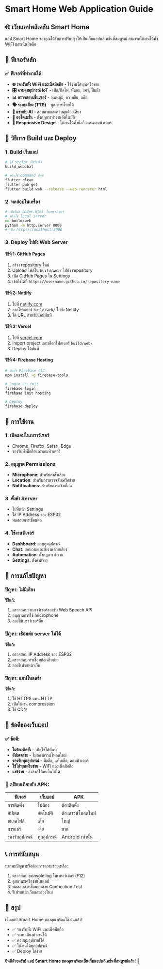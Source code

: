 # Smart Home Web Application Guide

## 🌐 เว็บแอปพลิเคชัน Smart Home

แอป Smart Home ของคุณได้รับการปรับปรุงให้เป็นเว็บแอปพลิเคชันที่สมบูรณ์ สามารถใช้งานได้ทั้ง WiFi และเน็ตมือถือ

## 🚀 ฟีเจอร์หลัก

### ✅ ฟีเจอร์ที่ทำงานได้:
- **🌐 รองรับทั้ง WiFi และเน็ตมือถือ** - ใช้งานได้ทุกเครือข่าย
- **🎛️ ควบคุมอุปกรณ์ IoT** - เปิด/ปิดไฟ, พัดลม, แอร์, ปั๊มน้ำ
- **📊 ตรวจสอบเซ็นเซอร์** - อุณหภูมิ, ความชื้น, แก๊ส
- **🗣️ ระบบเสียง (TTS)** - พูดภาษาไทยได้
- **💬 แชทกับ AI** - สอบถามและควบคุมด้วยเสียง
- **🤖 ออโตเมชั่น** - ตั้งกฎการทำงานอัตโนมัติ
- **📱 Responsive Design** - ใช้งานได้ทั้งมือถือและคอมพิวเตอร์

## 🔧 วิธีการ Build และ Deploy

### 1. Build เว็บแอป
```bash
# ใช้ script ที่สร้างไว้
build_web.bat

# หรือใช้ command ปกติ
flutter clean
flutter pub get
flutter build web --release --web-renderer html
```

### 2. ทดสอบในเครื่อง
```bash
# เปิดไฟล์ index.html ในเบราว์เซอร์
# หรือใช้ local server
cd build/web
python -m http.server 8000
# เปิด http://localhost:8000
```

### 3. Deploy ไปยัง Web Server

#### วิธีที่ 1: GitHub Pages
1. สร้าง repository ใหม่
2. Upload ไฟล์ใน `build/web/` ไปยัง repository
3. เปิด GitHub Pages ใน Settings
4. เข้าถึงได้ที่ `https://username.github.io/repository-name`

#### วิธีที่ 2: Netlify
1. ไปที่ [netlify.com](https://netlify.com)
2. ลากโฟลเดอร์ `build/web/` ไปยัง Netlify
3. ได้ URL สำหรับแอปทันที

#### วิธีที่ 3: Vercel
1. ไปที่ [vercel.com](https://vercel.com)
2. Import project และเลือกโฟลเดอร์ `build/web/`
3. Deploy ได้ทันที

#### วิธีที่ 4: Firebase Hosting
```bash
# ติดตั้ง Firebase CLI
npm install -g firebase-tools

# Login และ init
firebase login
firebase init hosting

# Deploy
firebase deploy
```

## 📱 การใช้งาน

### 1. เปิดแอปในเบราว์เซอร์
- Chrome, Firefox, Safari, Edge
- รองรับทั้งมือถือและคอมพิวเตอร์

### 2. อนุญาต Permissions
- **Microphone**: สำหรับคำสั่งเสียง
- **Location**: สำหรับการตรวจจับเครือข่าย
- **Notifications**: สำหรับการแจ้งเตือน

### 3. ตั้งค่า Server
- ไปที่หน้า Settings
- ใส่ IP Address ของ ESP32
- ทดสอบการเชื่อมต่อ

### 4. ใช้งานฟีเจอร์
- **Dashboard**: ควบคุมอุปกรณ์
- **Chat**: สอบถามและสั่งงานด้วยเสียง
- **Automation**: ตั้งกฎการทำงาน
- **Settings**: ตั้งค่าต่างๆ

## 🔧 การแก้ไขปัญหา

### ปัญหา: ไม่มีเสียง
**วิธีแก้:**
1. ตรวจสอบว่าเบราว์เซอร์รองรับ Web Speech API
2. อนุญาตการใช้ microphone
3. ลองใช้เบราว์เซอร์อื่น

### ปัญหา: เชื่อมต่อ server ไม่ได้
**วิธีแก้:**
1. ตรวจสอบ IP Address ของ ESP32
2. ตรวจสอบการเชื่อมต่อเครือข่าย
3. ลองรีเฟรชหน้าเว็บ

### ปัญหา: แอปโหลดช้า
**วิธีแก้:**
1. ใช้ HTTPS แทน HTTP
2. เปิดใช้งาน compression
3. ใช้ CDN

## 🌟 ข้อดีของเว็บแอป

### ✅ ข้อดี:
- **ไม่ต้องติดตั้ง** - เปิดใช้ได้ทันที
- **อัปเดตง่าย** - ไม่ต้องดาวน์โหลดใหม่
- **รองรับทุกอุปกรณ์** - มือถือ, แท็บเล็ต, คอมพิวเตอร์
- **ใช้ได้ทุกเครือข่าย** - WiFi และเน็ตมือถือ
- **แชร์ง่าย** - ส่งลิงก์ให้คนอื่นใช้ได้

### 🔄 เปรียบเทียบกับ APK:
| ฟีเจอร์ | เว็บแอป | APK |
|---------|---------|-----|
| การติดตั้ง | ไม่ต้อง | ต้องติดตั้ง |
| อัปเดต | อัตโนมัติ | ต้องดาวน์โหลดใหม่ |
| ขนาดไฟล์ | เล็ก | ใหญ่ |
| การแชร์ | ง่าย | ยาก |
| รองรับอุปกรณ์ | ทุกอุปกรณ์ | Android เท่านั้น |

## 📞 การสนับสนุน

หากพบปัญหาหรือต้องการความช่วยเหลือ:
1. ตรวจสอบ console log ในเบราว์เซอร์ (F12)
2. ดูสถานะเครือข่ายในแอป
3. ทดสอบการเชื่อมต่อด้วย Connection Test
4. รีเฟรชหน้าเว็บและลองใหม่

## 🎯 สรุป

เว็บแอป Smart Home ของคุณพร้อมใช้งานแล้ว! 
- ✅ รองรับทั้ง WiFi และเน็ตมือถือ
- ✅ ระบบเสียงทำงานได้
- ✅ ควบคุมอุปกรณ์ได้
- ✅ ใช้งานได้ทุกอุปกรณ์
- ✅ Deploy ได้ง่าย

**ยินดีด้วยครับ! แอป Smart Home ของคุณพร้อมเป็นเว็บแอปพลิเคชันที่สมบูรณ์แล้ว!** 🎉
